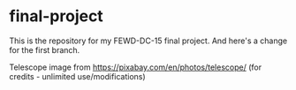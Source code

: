# final-project
This is the repository for my FEWD-DC-15 final project. And here's a change for the first branch.

Telescope image from https://pixabay.com/en/photos/telescope/ (for credits - unlimited use/modifications)
